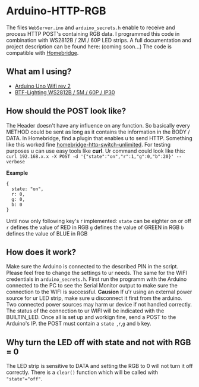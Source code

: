 # Arduino-HTTP-RGB
The files `WebServer.ino` and `arduino_secrets.h` enable to receive and process HTTP POST's containing RGB data. I programmed this code in combination with WS2812B / 2M / 60P LED strips. A full documentation and project description can be found here: (coming soon...)
The code is compatible with [Homebridge](https://homebridge.io/).

## What am I using?
- [Arduino Uno Wifi rev 2](https://store.arduino.cc/arduino-uno-wifi-rev2)
- [BTF-Lighting WS2812B / 5M / 60P / IP30](https://www.btf-lighting.com/products/ws2812b-led-pixel-strip-30-60-74-96-100-144-pixels-leds-m)

## How should the POST look like?
The Header doesn't have any influence on any function. So basically every METHOD could be sent as long as it contains the information in the BODY / DATA.
In Homebridge, find a plugin that enables u to send HTTP. Something like this worked fine [homebridge-http-switch-unlimited](https://github.com/downloard/homebridge-http-switch-unlimited). For testing purposes u can use easy tools like **curl**. Ur command could look like this: `curl 192.168.x.x -X POST -d '{"state":"on","r":1,"g":0,"b":20}' --verbose`

**Example**
```
{
  state: "on",
  r: 0,
  g: 0,
  b: 0
}
```

Until now only following key's r implemented:
`state` can be eighter on or off
`r` defines the value of RED in RGB
`g` defines the value of GREEN in RGB
`b` defines the value of BLUE in RGB

## How does it work?
Make sure the Arduino is connected to the described PIN in the script. Please feel free to change the settings to ur needs. The same for the WIFI credentials in `arduino_secrets.h`. First run the programm with the Arduino connected to the PC to see the Serial Monitor output to make sure the connection to the WIFI is successful. **Causion** If u'r using an external power source for ur LED strip, make sure u disconnect it first from the arduino. Two connected power sources may harm ur device if not handled correctly. The status of the connection to ur WIFI will be indicated with the BUILTIN_LED.
Once all is set up and workign fine, send a POST to the Arduino's IP. the POST must contain a `state `,`r`,`g` and `b` key. 

## Why turn the LED off with state and not with RGB = 0
The LED strip is sensitive to DATA and setting the RGB to 0 will not turn it off correctly. There is a `clear()` function which will be called with `"state"="off"`.  
